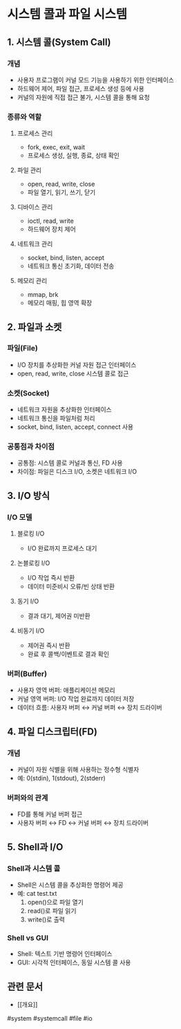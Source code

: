 # 시스템 콜과 파일 시스템

## 1. 시스템 콜(System Call)

### 개념

- 사용자 프로그램이 커널 모드 기능을 사용하기 위한 인터페이스
- 하드웨어 제어, 파일 접근, 프로세스 생성 등에 사용
- 커널의 자원에 직접 접근 불가, 시스템 콜을 통해 요청

### 종류와 역할

1. 프로세스 관리

   - fork, exec, exit, wait
   - 프로세스 생성, 실행, 종료, 상태 확인

2. 파일 관리

   - open, read, write, close
   - 파일 열기, 읽기, 쓰기, 닫기

3. 디바이스 관리

   - ioctl, read, write
   - 하드웨어 장치 제어

4. 네트워크 관리

   - socket, bind, listen, accept
   - 네트워크 통신 초기화, 데이터 전송

5. 메모리 관리
   - mmap, brk
   - 메모리 매핑, 힙 영역 확장

## 2. 파일과 소켓

### 파일(File)

- I/O 장치를 추상화한 커널 자원 접근 인터페이스
- open, read, write, close 시스템 콜로 접근

### 소켓(Socket)

- 네트워크 자원을 추상화한 인터페이스
- 네트워크 통신을 파일처럼 처리
- socket, bind, listen, accept, connect 사용

### 공통점과 차이점

- 공통점: 시스템 콜로 커널과 통신, FD 사용
- 차이점: 파일은 디스크 I/O, 소켓은 네트워크 I/O

## 3. I/O 방식

### I/O 모델

1. 블로킹 I/O

   - I/O 완료까지 프로세스 대기

2. 논블로킹 I/O

   - I/O 작업 즉시 반환
   - 데이터 미준비시 오류/빈 상태 반환

3. 동기 I/O

   - 결과 대기, 제어권 미반환

4. 비동기 I/O
   - 제어권 즉시 반환
   - 완료 후 콜백/이벤트로 결과 확인

### 버퍼(Buffer)

- 사용자 영역 버퍼: 애플리케이션 메모리
- 커널 영역 버퍼: I/O 작업 완료까지 데이터 저장
- 데이터 흐름: 사용자 버퍼 ↔ 커널 버퍼 ↔ 장치 드라이버

## 4. 파일 디스크립터(FD)

### 개념

- 커널이 자원 식별을 위해 사용하는 정수형 식별자
- 예: 0(stdin), 1(stdout), 2(stderr)

### 버퍼와의 관계

- FD를 통해 커널 버퍼 접근
- 사용자 버퍼 ↔ FD ↔ 커널 버퍼 ↔ 장치 드라이버

## 5. Shell과 I/O

### Shell과 시스템 콜

- Shell은 시스템 콜을 추상화한 명령어 제공
- 예: cat test.txt
  1. open()으로 파일 열기
  2. read()로 파일 읽기
  3. write()로 출력

### Shell vs GUI

- Shell: 텍스트 기반 명령어 인터페이스
- GUI: 시각적 인터페이스, 동일 시스템 콜 사용

## 관련 문서

- [[개요]]

#system #systemcall #file #io
